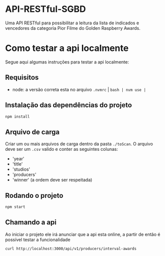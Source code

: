 # API-RESTful-SGBD
Uma API RESTful para possibilitar a leitura da lista de indicados e vencedores da categoria Pior Filme do Golden Raspberry Awards.

# Como testar a api localmente
Segue aqui algumas instruções para testar a api localmente:

## Requisitos
- node: a versão correta esta no arquivo `.nvmrc`
| ```bash
| nvm use
| ```

## Instalação das dependências do projeto
```bash
npm install
```

## Arquivo de carga
Criar um ou mais arquivos de carga dentro da pasta `./toScan`.
O arquivo deve ser um `.csv` valido e conter as seguintes colunas:
- 'year'
- 'title'
- 'studios'
- 'producers'
- 'winner'
(a ordem deve ser respeitada)

## Rodando o projeto
```bash
npm start
```

## Chamando a api
Ao iniciar o projeto ele irá anunciar que a api esta online, a partir de então é possível testar a funcionalidade
```bash
curl http://localhost:3000/api/v1/producers/interval-awards
```
